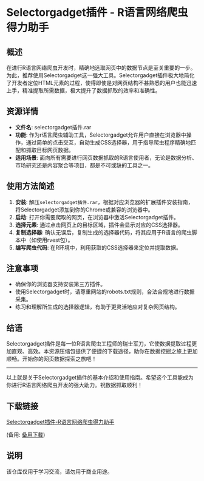 # Selectorgadget插件 - R语言网络爬虫得力助手

## 概述

在进行R语言网络爬虫开发时，精确地选取网页中的数据节点是至关重要的一步。为此，推荐使用Selectorgadget这一强大工具。Selectorgadget插件极大地简化了开发者定位HTML元素的过程，使得即使是对网页结构不甚熟悉的用户也能迅速上手，精准提取所需数据，极大提升了数据抓取的效率和准确性。

## 资源详情

- **文件名**: selectorgadget插件.rar
- **功能**: 作为r语言爬虫辅助工具，Selectorgadget允许用户直接在浏览器中操作，通过简单的点击交互，自动生成CSS选择器，用于指导爬虫程序精确地匹配和抓取目标网页数据。
- **适用场景**: 面向所有需要进行网页数据抓取的R语言使用者，无论是数据分析、市场研究还是内容聚合等项目，都是不可或缺的工具之一。

## 使用方法简述

1. **安装**: 解压`selectorgadget插件.rar`，根据对应浏览器的扩展插件安装指南，将Selectorgadget添加到你的Chrome或兼容的浏览器中。
2. **启动**: 打开你需要爬取的网页，在浏览器中激活Selectorgadget插件。
3. **选择元素**: 通过点击网页上的目标区域，插件会显示对应的CSS选择器。
4. **复制选择器**: 确认无误后，复制生成的选择器代码，将其应用于R语言的爬虫脚本中（如使用rvest包）。
5. **编写爬虫代码**: 在R环境中，利用获取的CSS选择器来定位并提取数据。

## 注意事项

- 确保你的浏览器支持安装第三方插件。
- 使用Selectorgadget时，请尊重网站的robots.txt规则，合法合规地进行数据采集。
- 练习和理解所生成的选择器逻辑，有助于更灵活地应对复杂网页结构。

## 结语

Selectorgadget插件是每一位R语言爬虫工程师的瑞士军刀，它使数据提取过程更加直观、高效。本资源压缩包提供了便捷的下载途径，助你在数据挖掘之旅上更加顺畅。开始你的网页数据探索之旅吧！

---

以上就是关于Selectorgadget插件的基本介绍和使用指南。希望这个工具能成为你进行R语言网络爬虫开发的强大助力。祝数据抓取顺利！

## 下载链接
[Selectorgadget插件-R语言网络爬虫得力助手](https://pan.quark.cn/s/5fb9e8b77a03) 

(备用: [备用下载](https://pan.baidu.com/s/19JvYm-E_96y04LhAH2gkjg?pwd=1234))

## 说明

该仓库仅用于学习交流，请勿用于商业用途。

